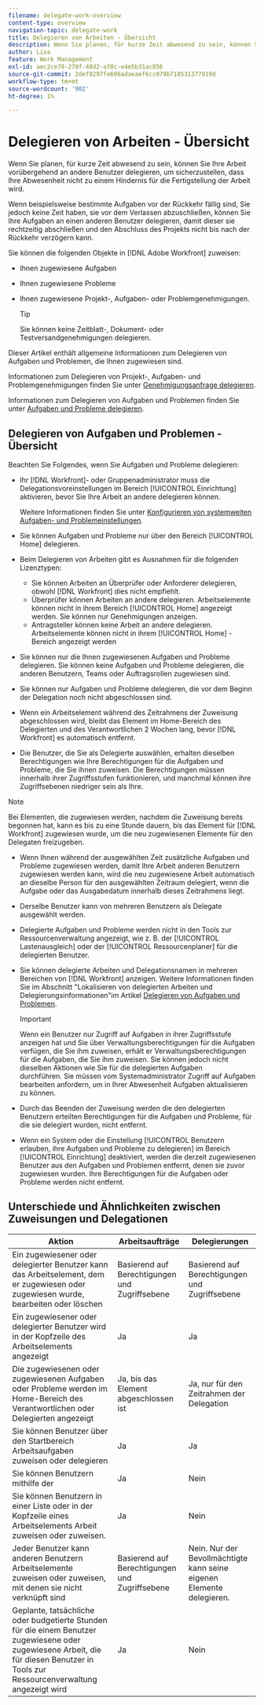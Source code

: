 ```yaml
---
filename: delegate-work-overview
content-type: overview
navigation-topic: delegate-work
title: Delegieren von Arbeiten - Übersicht
description: Wenn Sie planen, für kurze Zeit abwesend zu sein, können Sie Ihre Arbeit vorübergehend an andere Benutzer delegieren, um sicherzustellen, dass Ihre Abwesenheit nicht zu einem Hindernis für die Fertigstellung der Arbeit wird.
author: Lisa
feature: Work Management
exl-id: aec2ce78-278f-48d2-af8c-e4e5b31ac856
source-git-commit: 2def8297fe606adaeaef6cc079b718531377919d
workflow-type: tm+mt
source-wordcount: '902'
ht-degree: 1%

---
```


# Delegieren von Arbeiten - Übersicht

Wenn Sie planen, für kurze Zeit abwesend zu sein, können Sie Ihre Arbeit vorübergehend an andere Benutzer delegieren, um sicherzustellen, dass Ihre Abwesenheit nicht zu einem Hindernis für die Fertigstellung der Arbeit wird.

Wenn beispielsweise bestimmte Aufgaben vor der Rückkehr fällig sind, Sie jedoch keine Zeit haben, sie vor dem Verlassen abzuschließen, können Sie Ihre Aufgaben an einen anderen Benutzer delegieren, damit dieser sie rechtzeitig abschließen und den Abschluss des Projekts nicht bis nach der Rückkehr verzögern kann.

Sie können die folgenden Objekte in [!DNL Adobe Workfront] zuweisen:

<!--
  <li data-mc-conditions="QuicksilverOrClassic.Draft mode"> <p>Projects where you are designated as the Project Owner (not yet, not for the MVP)</p> </li>
  -->

* Ihnen zugewiesene Aufgaben
* Ihnen zugewiesene Probleme
* Ihnen zugewiesene Projekt-, Aufgaben- oder Problemgenehmigungen.

  >[!TIP]
  >
  >   Sie können keine Zeitblatt-, Dokument- oder Testversandgenehmigungen delegieren.


Dieser Artikel enthält allgemeine Informationen zum Delegieren von Aufgaben und Problemen, die Ihnen zugewiesen sind.

Informationen zum Delegieren von Projekt-, Aufgaben- und Problemgenehmigungen finden Sie unter [Genehmigungsanfrage delegieren](../../review-and-approve-work/manage-approvals/delegate-approval-requests.md).

Informationen zum Delegieren von Aufgaben und Problemen finden Sie unter [Aufgaben und Probleme delegieren](../../manage-work/delegate-work/how-to-delegate-work.md).

## Delegieren von Aufgaben und Problemen - Übersicht

Beachten Sie Folgendes, wenn Sie Aufgaben und Probleme delegieren:

* Ihr [!DNL Workfront]- oder Gruppenadministrator muss die Delegationsvoreinstellungen im Bereich [!UICONTROL Einrichtung] aktivieren, bevor Sie Ihre Arbeit an andere delegieren können.

  Weitere Informationen finden Sie unter [Konfigurieren von systemweiten Aufgaben- und Problemeinstellungen](../../administration-and-setup/set-up-workfront/configure-system-defaults/set-task-issue-preferences.md).

* Sie können Aufgaben und Probleme nur über den Bereich [!UICONTROL Home] delegieren.
* Beim Delegieren von Arbeiten gibt es Ausnahmen für die folgenden Lizenztypen:

   * Sie können Arbeiten an Überprüfer oder Anforderer delegieren, obwohl [!DNL Workfront] dies nicht empfiehlt.
   * Überprüfer können Arbeiten an andere delegieren. Arbeitselemente können nicht in ihrem Bereich [!UICONTROL Home] angezeigt werden. Sie können nur Genehmigungen anzeigen.
   * Antragsteller können keine Arbeit an andere delegieren. Arbeitselemente können nicht in ihrem [!UICONTROL Home] -Bereich angezeigt werden
* Sie können nur die Ihnen zugewiesenen Aufgaben und Probleme delegieren. Sie können keine Aufgaben und Probleme delegieren, die anderen Benutzern, Teams oder Auftragsrollen zugewiesen sind.
* Sie können nur Aufgaben und Probleme delegieren, die vor dem Beginn der Delegation noch nicht abgeschlossen sind.
* Wenn ein Arbeitselement während des Zeitrahmens der Zuweisung abgeschlossen wird, bleibt das Element im Home-Bereich des Delegierten und des Verantwortlichen 2 Wochen lang, bevor [!DNL Workfront] es automatisch entfernt.
* Die Benutzer, die Sie als Delegierte auswählen, erhalten dieselben Berechtigungen wie Ihre Berechtigungen für die Aufgaben und Probleme, die Sie ihnen zuweisen. Die Berechtigungen müssen innerhalb ihrer Zugriffsstufen funktionieren, und manchmal können ihre Zugriffsebenen niedriger sein als Ihre.

>[!NOTE]
>
>  Bei Elementen, die zugewiesen werden, nachdem die Zuweisung bereits begonnen hat, kann es bis zu eine Stunde dauern, bis das Element für [!DNL Workfront] zugewiesen wurde, um die neu zugewiesenen Elemente für den Delegaten freizugeben.

* Wenn Ihnen während der ausgewählten Zeit zusätzliche Aufgaben und Probleme zugewiesen werden, damit Ihre Arbeit anderen Benutzern zugewiesen werden kann, wird die neu zugewiesene Arbeit automatisch an dieselbe Person für den ausgewählten Zeitraum delegiert, wenn die Aufgabe oder das Ausgabedatum innerhalb dieses Zeitrahmens liegt.
* Derselbe Benutzer kann von mehreren Benutzern als Delegate ausgewählt werden.
* Delegierte Aufgaben und Probleme werden nicht in den Tools zur Ressourcenverwaltung angezeigt, wie z. B. der [!UICONTROL Lastenausgleich] oder der [!UICONTROL Ressourcenplaner] für die delegierten Benutzer.
* Sie können delegierte Arbeiten und Delegationsnamen in mehreren Bereichen von [!DNL Workfront] anzeigen. Weitere Informationen finden Sie im Abschnitt &quot;Lokalisieren von delegierten Arbeiten und Delegierungsinformationen&quot;im Artikel [Delegieren von Aufgaben und Problemen](../delegate-work/how-to-delegate-work.md).


  >[!IMPORTANT]
  >
  >  Wenn ein Benutzer nur Zugriff auf Aufgaben in ihrer Zugriffsstufe anzeigen hat und Sie über Verwaltungsberechtigungen für die Aufgaben verfügen, die Sie ihm zuweisen, erhält er Verwaltungsberechtigungen für die Aufgaben, die Sie ihm zuweisen. Sie können jedoch nicht dieselben Aktionen wie Sie für die delegierten Aufgaben durchführen. Sie müssen vom Systemadministrator Zugriff auf Aufgaben bearbeiten anfordern, um in Ihrer Abwesenheit Aufgaben aktualisieren zu können.

* Durch das Beenden der Zuweisung werden die den delegierten Benutzern erteilten Berechtigungen für die Aufgaben und Probleme, für die sie delegiert wurden, nicht entfernt.
* Wenn ein System oder die Einstellung [!UICONTROL Benutzern erlauben, ihre Aufgaben und Probleme zu delegieren] im Bereich [!UICONTROL Einrichtung] deaktiviert, werden die derzeit zugewiesenen Benutzer aus den Aufgaben und Problemen entfernt, denen sie zuvor zugewiesen wurden. Ihre Berechtigungen für die Aufgaben oder Probleme werden nicht entfernt.

## Unterschiede und Ähnlichkeiten zwischen Zuweisungen und Delegationen

| Aktion | Arbeitsaufträge | Delegierungen |
|--------------------------------------------------------------------------------------------------------------------------------|---------------------------------------|-----------------------------------------------------|
| Ein zugewiesener oder delegierter Benutzer kann das Arbeitselement, dem er zugewiesen oder zugewiesen wurde, bearbeiten oder löschen | Basierend auf Berechtigungen und Zugriffsebene | Basierend auf Berechtigungen und Zugriffsebene |
| Ein zugewiesener oder delegierter Benutzer wird in der Kopfzeile des Arbeitselements angezeigt | Ja | Ja |
| Die zugewiesenen oder zugewiesenen Aufgaben oder Probleme werden im Home-Bereich des Verantwortlichen oder Delegierten angezeigt | Ja, bis das Element abgeschlossen ist | Ja, nur für den Zeitrahmen der Delegation |
| Sie können Benutzer über den Startbereich Arbeitsaufgaben zuweisen oder delegieren | Ja | Ja |
| Sie können Benutzern mithilfe der | Ja | Nein |
| Sie können Benutzern in einer Liste oder in der Kopfzeile eines Arbeitselements Arbeit zuweisen oder zuweisen. | Ja | Nein |
| Jeder Benutzer kann anderen Benutzern Arbeitselemente zuweisen oder zuweisen, mit denen sie nicht verknüpft sind | Basierend auf Berechtigungen und Zugriffsebene | Nein. Nur der Bevollmächtigte kann seine eigenen Elemente delegieren. |
| Geplante, tatsächliche oder budgetierte Stunden für die einem Benutzer zugewiesene oder zugewiesene Arbeit, die für diesen Benutzer in Tools zur Ressourcenverwaltung angezeigt wird | Ja | Nein |

